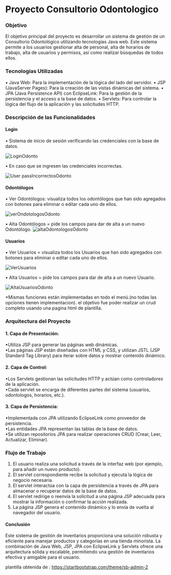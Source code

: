 # Proyecto Consultorio Odontologico


### Objetivo

El objetivo principal del proyecto es desarrollar un sistema de gestión de un Consultorio Odontológico utilizando tecnologías Java web. Este sistema permite a los usuarios gestionar alta de personal, alta de horarios de trabajo, alta de usuarios y permisos, así como realizar búsquedas de todos ellos.

### Tecnologías Utilizadas

• Java Web: Para la implementación de la lógica del lado del servidor.
• JSP (JavaServer Pages): Para la creación de las vistas dinámicas del sistema.
• JPA (Java Persistence API) con EclipseLink: Para la gestión de la persistencia y el acceso a la base de datos.
• Servlets: Para controlar la lógica del flujo de la aplicación y las solicitudes HTTP.

### Descripción de las Funcionalidades

#### Login

• Sistema de inicio de sesión verificando las credenciales con la base de datos.

![LoginOdonto](https://github.com/Davidr1594/Consultorio_Odontologico/assets/169404551/fcdd419f-1ee3-469f-b428-b7617b79aa97)

• En caso que se ingresen las credenciales incorrectas.

![User passIncorrectosOdonto](https://github.com/Davidr1594/Consultorio_Odontologico/assets/169404551/9c0ae024-5a07-4a31-9d47-edba61111a56)

#### Odontólogos

• Ver Odontólogos: visualiza todos los odontólogos que han sido agregados con botones para eliminar o editar cada uno de ellos.

![verOndotologosOdonto](https://github.com/Davidr1594/Consultorio_Odontologico/assets/169404551/406d6df2-9b91-4672-a7f5-20687d400417)


• Alta Odontólogos = pide los campos para dar de alta a un nuevo Odontólogo.
![altaOdontologosOdonto](https://github.com/Davidr1594/Consultorio_Odontologico/assets/169404551/62bc49d3-0ede-408f-860d-5dfa6728ce6f)



#### Usuarios

• Ver Usuarios =  visualiza todos los Usuarios que han sido agregados con botones para eliminar o editar cada uno de ellos.

![VerUsuarios](https://github.com/Davidr1594/Consultorio_Odontologico/assets/169404551/d8f842da-1556-4046-becf-ce4de94a2e65)

• Alta Usuarios = pide los campos para dar de alta a un nuevo Usuario.

![AltaUsuariosOdonto](https://github.com/Davidr1594/Consultorio_Odontologico/assets/169404551/89419311-06d8-4c33-a537-a2e6195377a9)


*Mismas funciones están implementadas en todo el menú.(no todas las opciones tienen implementacion). el objetivo fue poder realizar un crud completo usando una pagina html de plantilla.

### Arquitectura del Proyecto

#### 1. Capa de Presentación:

•Utiliza JSP para generar las páginas web dinámicas.\
•Las páginas JSP están diseñadas con HTML y CSS, y utilizan JSTL (JSP Standard Tag Library) para iterar sobre datos y mostrar contenido dinámico.

#### 2. Capa de Control:

•Los Servlets gestionan las solicitudes HTTP y actúan como controladores de la aplicación.\
•Cada servlet se encarga de diferentes partes del sistema (usuarios, odontologos, horarios, etc.).

#### 3. Capa de Persistencia:

•Implementada con JPA utilizando EclipseLink como proveedor de persistencia.\
•Las entidades JPA representan las tablas de la base de datos.\
•Se utilizan repositorios JPA para realizar operaciones CRUD (Crear, Leer, Actualizar, Eliminar).

### Flujo de Trabajo
1. El usuario realiza una solicitud a través de la interfaz web (por ejemplo, para añadir un nuevo producto).
2. El servlet correspondiente recibe la solicitud y ejecuta la lógica de negocio necesaria.
3. El servlet interactúa con la capa de persistencia a través de JPA para almacenar o recuperar datos de la base de datos.
4. El servlet redirige o reenvía la solicitud a una página JSP adecuada para mostrar la información o confirmar la acción realizada.
5. La página JSP genera el contenido dinámico y lo envía de vuelta al navegador del usuario.

#### Conclusión
Este sistema de gestión de inventarios proporciona una solución robusta y eficiente para manejar productos y categorías en una tienda minorista. La combinación de Java Web, JSP, JPA con EclipseLink y Servlets ofrece una arquitectura sólida y escalable, permitiendo una gestión de inventarios efectiva y amigable para el usuario.


plantilla obtenida de : https://startbootstrap.com/theme/sb-admin-2


